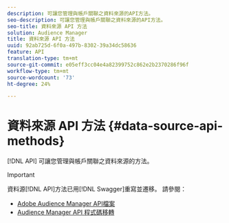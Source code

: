 ```yaml
---
description: 可讓您管理與帳戶關聯之資料來源的API方法。
seo-description: 可讓您管理與帳戶關聯之資料來源的API方法。
seo-title: 資料來源 API 方法
solution: Audience Manager
title: 資料來源 API 方法
uuid: 92ab725d-6f0a-497b-8302-39a34dc58636
feature: API
translation-type: tm+mt
source-git-commit: e05eff3cc04e4a82399752c862e2b2370286f96f
workflow-type: tm+mt
source-wordcount: '73'
ht-degree: 24%

---
```



# 資料來源 API 方法 {#data-source-api-methods}

[!DNL API] 可讓您管理與帳戶關聯之資料來源的方法。

<!-- c_rest_data_sources.xml -->

>[!IMPORTANT]
>
>資料源[!DNL API]方法已用[!DNL Swagger]重寫並遷移。 請參閱：
>
>* [Adobe Audience Manager API檔案](https://bank.demdex.com/portal/swagger/index.html)
>* [Audience Manager API 程式碼移轉](../../api/api-swagger-migration.md)
>

